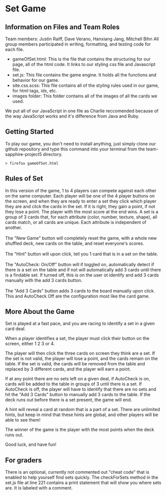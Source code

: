 # Set Game

## Information on Files and Team Roles

Team members: Justin Raiff, Dave Verano, Hanxiang Jang, Mitchell Bihn
All group members participated in writing, formatting, and testing code for each file.

- gameOfSet.html: This is the file that contains the structuring for our page, all of the html code. It links to our styling css file and Javascript file. 
- set.js: This file contains the game engine. It holds all the functions and behavior for our game. 
- site.css.scss: This file contains all of the styling rules used in our game, for html tags, ids, etc.
- images folder: This folder contains all of the images of all the cards we used. 

We put all of our JavaScript in one file as Charlie reccomended because of the way JavaScript works and it's difference from Java and Ruby. 

## Getting Started

To play our game, you don't need to install anything, just simply clone our github repository and type this command into your terminal from the team-sapphire-project5 directory.

```
> firefox gameOfSet.html
```
## Rules of Set

In this version of the game, 1 to 4 players can compete against each other on the same computer. Each player will be one of the 4 player buttons on the screen, and when they are ready to enter a set they click which player they are and click the cards in the set. If it is right, they gain a point, if not they lose a point. The player with the most score at the end wins. A set is a group of 3 cards that, for each attribute (color, number, texture, shape), all cards match, or all cards are unique. Each attribute is independent of another. 
<br><br>
The "New Game" button will completely reset the game, with a whole new shuffled deck, new cards on the table, and reset everyone's scores. 
<br><br>
The "Hint" button will upon click, tell you 1 card that is in a set on the table. 
<br><br>
The "AutoCheck: On/Off" button will if toggled on, automatically detect if there is a set on the table and if not will automatically add 3 cards until there is a findable set. If turned off, this is on the user ot identify and add 3 cards manually with the add 3 cards button.
<br><br>
The "Add 3 Cards" button adds 3 cards to the board manually upon click. This and AutoCheck Off are the configuration most like the card game. 

## More About the Game
Set is played at a fast pace, and you are racing to identify a set in a given card deal.

When a player identifies a set, the player must click their button on the screen, either 1 2 3 or 4. 

The player will then click the three cards on screen they think are a set. If the set is not valid, the player will lose a point, and the cards remain on the table. If the set is valid, the cards will be removed from the table and replaced by 3 different cards, and the player will earn a point. 

If at any point there are no sets left on a given deal, if AutoCheck is on, cards will be added to the table in groups of 3 until there is a set. If AutoCheck is off, the player will have to identify that there are no sets and hit the "Add 3 Cards" button to manually add 3 cards to the table. If the deck runs out before there is a set present, the game will end.

A hint will reveal a card at random that is a part of a set. There are unlimited hints, but keep in mind that these hints are global, and other players will be able to see them! 

The winner of the game is the player with the most points when the deck runs out.

Good luck, and have fun!


## For graders 
There is an optional, currently not commented out "cheat code" that is enabled to help yourself find sets quickly. The checkForSets method in the set.js file at line 221 contains a print statement that will show you where sets are. It is labeled with a comment.

